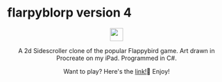 # flarpyblorp version 4
<div id="header" align="center">

<img src="https://imgur.com/yHHx1xn" width="30px" />

A 2d Sidescroller clone of the popular Flappybird game. Art drawn in Procreate on my iPad. Programmed in C#. 

Want to play? Here's the <a href="https://jinxcodex00.itch.io/flarpy-blorp">link!</a>🐤 Enjoy!
</div>
